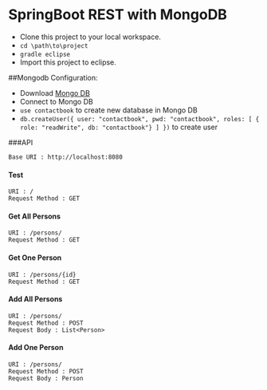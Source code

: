 # SpringBoot REST with MongoDB
* Clone this project to your local workspace.<br/>
* `cd \path\to\project`<br/>
* `gradle eclipse`<br/>
* Import this project to eclipse.

##Mongodb Configuration:
* Download [Mongo DB](https://www.mongodb.com/download-center)<br>
* Connect to Mongo DB<br>
* `use contactbook` to create new database in Mongo DB<br>
* `db.createUser({ user: "contactbook", pwd: "contactbook", roles: [ { role: "readWrite", db: "contactbook"} ] })` to create user

###API

```Base URI : http://localhost:8080```

#### Test
```URI : /```<br/>
```Request Method : GET```

#### Get All Persons
```URI : /persons/```<br/>
```Request Method : GET```

#### Get One Person
```URI : /persons/{id}```<br/>
```Request Method : GET```

#### Add All Persons
```URI : /persons/```<br/>
```Request Method : POST```<br/>
```Request Body : List<Person>```

#### Add One Person
```URI : /persons/```<br/>
```Request Method : POST```<br/>
```Request Body : Person```